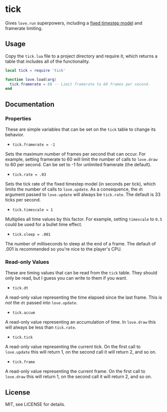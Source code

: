 tick
===

Gives `love.run` superpowers, including a [fixed timestep model](http://gafferongames.com/game-physics/fix-your-timestep/) and framerate limiting.

Usage
---

Copy the `tick.lua` file to a project directory and require it, which returns a table that includes all of the functionality.

```lua
local tick = require 'tick'

function love.load(arg)
  tick.framerate = 60 -- Limit framerate to 60 frames per second.
end
```

Documentation
---

### Properties

These are simple variables that can be set on the `tick` table to change its behavior.

- `tick.framerate = -1`

Sets the maximum number of frames per second that can occur.  For example, setting framerate to 60 will limit the number of calls to `love.draw` to 60 per second.  Can be set to -1 for unlimited framerate (the default).

- `tick.rate = .03`

Sets the tick rate of the fixed timestep model (in seconds per tick), which limits the number of calls to `love.update`.  As a consequence, the `dt` argument passed to `love.update` will always be `tick.rate`.  The default is 33 ticks per second.

- `tick.timescale = 1`

Multiplies all time values by this factor.  For example, setting `timescale` to `0.5` could be used for a bullet time effect.

- `tick.sleep = .001`

The number of milliseconds to sleep at the end of a frame.  The default of .001 is recommended so you're nice to the player's CPU.

### Read-only Values

These are timing values that can be read from the `tick` table.  They should only be read, but I guess you can write to them if you want.

- `tick.dt`

A read-only value representing the time elapsed since the last frame.  This is *not* the `dt` passed into `love.update`.

- `tick.accum`

A read-only value representing an accumulation of time.  In `love.draw` this will always be less than `tick.rate`.

- `tick.tick`

A read-only value representing the current tick.  On the first call to `love.update` this will return 1, on the second call it will return 2, and so on.

- `tick.frame`

A read-only value representing the current frame.  On the first call to `love.draw` this will return 1, on the second call it will return 2, and so on.

License
---

MIT, see LICENSE for details.
